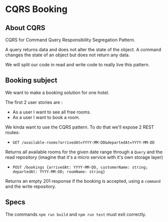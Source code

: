 # CQRS Booking

## About CQRS

CQRS for Command Query Responsibility Segregation Pattern.

A query returns data and does not alter the state of the object. A command changes the state of an object but does not return any data.

We will split our code in read and write code to really live this pattern.

## Booking subject

We want to make a booking solution for one hotel.

The first 2 user stories are :

- As a user I want to see all free rooms.
- As a user I want to book a room.

We kinda want to use the CQRS pattern. To do that we'll expose 2 REST routes:

- `GET /available-rooms?arrivedAt=YYYY-MM-DD&departedAt=YYYY-MM-DD`

Returns all available rooms for the given date range through a `Query` and the read repository (imagine that it's a micro service with it's own storage layer)

- `POST /bookings {arrivedAt: YYYY-MM-DD, customerName: string; departedAt: YYYY-MM-DD; roomName: string}`

Returns an empty 201 response if the booking is accepted, using a `command` and the write repository.

## Specs

The commands `npm run build` and `npm run test` must exit correctly.
